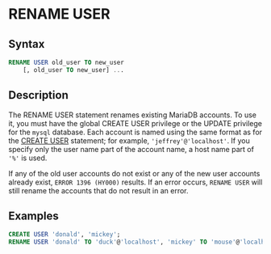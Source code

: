 # RENAME USER

## Syntax

```sql
RENAME USER old_user TO new_user
    [, old_user TO new_user] ...
```

## Description

The RENAME USER statement renames existing MariaDB accounts. To use it,
you must have the global <a undefined>CREATE USER</a> privilege
or the <a undefined>UPDATE</a> privilege for the `mysql` database.
Each account is named using the same format as for the [CREATE USER](/sql-statements-structure/sql-statements/account-management-sql-commands/create-user)
statement; for example, `'jeffrey'@'localhost'`.
If you specify only the user name part of the account name, a host
name part of `'%'` is used.

If any of the old user accounts do not exist or any of the new user accounts already
exist, `ERROR 1396 (HY000)` results. If an error occurs, `RENAME USER`
will still rename the accounts that do not result in an error.

## Examples

```sql
CREATE USER 'donald', 'mickey';
RENAME USER 'donald' TO 'duck'@'localhost', 'mickey' TO 'mouse'@'localhost';
```